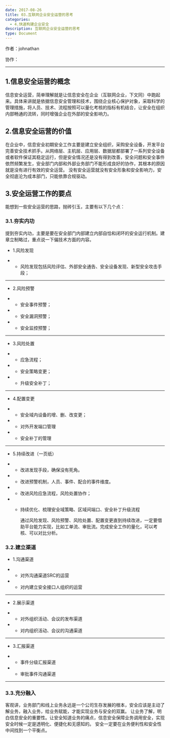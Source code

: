 ```yaml
---
date: 2017-08-26
title: 03.互联网企业安全运营的思考
categories:
  - 4.快速构建企业安全
description: 互联网企业安全运营的思考
type: Document
---
```


作者：johnathan

协作：

-----

## 1.信息安全运营的概念

信息安全运营，简单理解就是让信息安全在企业（互联网企业，下文同）中跑起来。具体来讲就是依据信息安全管理和技术，围绕企业核心保护对象，采取科学的管理措施，将人员、技术、流程按照可以量化考核的指标有机结合，让安全在组织内部畅通的流转，同时增强企业在外部的安全影响力。

## 2.信息安全运营的价值

在企业中，信息安全初期安全工作主要是建立安全组织，采购安全设备，开发平台完善安全技术抓手。从网络层、主机层、应用层、数据层都部署了一系列安全设备或者软件保证其稳定运行，但是安全情况还是没有得到改善，安全问题和安全事件依然频繁发生，安全部门内部和外部业务部门不能形成良好的协作，其根本的原因就是没有进行有效的安全运营。
没有安全运营就没有安全形象和安全影响力，安全彻底沦为成本部门，只能依靠合规驱动。

## 3.安全运营工作的要点

能想到一些安全运营的思路，抛砖引玉，主要有以下几个点：

### 3.1.夯实内功

提到夯实内功，主要是要在安全部门内部建立内部自恰和闭环的安全运行机制。建章立制略过，重点说一下偏技术方面的内容。

* 1.风险发现

* * 风险发现包括风险评估、外部安全通告、安全设备发现、新型安全攻击手段；

---

* 2.风险预警

* * 安全事件预警；
* * 安全漏洞预警；
* * 安全监控预警；

---

* 3.风险处置

* * 应急流程；
* * 安全策略变更；
* * 升级安全补丁；

---

* 4.配置变更

* * 安全域内设备的增、删、改变更；
* * 对外开发端口管理
* * 安全补丁的管理

---

* 5.持续改进（一页纸）

* * 改进发现手段，确保没有死角。
* * 改进预警机制，人员、事件、配合的事件维度。
* * 改进风险应急流程，风险处置协作；
* * 持续优化、梳理安全域策略、区域间端口、安全补丁升级流程

    通过风险发现、风险预警、风险处置、配置变更直到持续改进，一定要借助平台能力实现，比如工单流、审批流。完成安全工作的量化，可以考核、可以对比分析。

### 3.2.建立渠道

* 1.沟通渠道

* * 对外沟通渠道SRC的运营
* * 对内建立安全接口人组织的运营

---

* 2.展示渠道

* * 对外组织活动、会议的发布渠道
* * 对内组织活动、会议的沟通渠道

---

* 3.汇报渠道

* * 事件分级汇报渠道
* * 审批事件沟通渠道

---

### 3.3.充分融入

客观讲，业务部门和线上业务永远是一个公司生存发展的根本，安全应该是主动了解业务，融入业务，给业务赋能，才能实现业务与安全的双赢。
让业务了解，明白信息安全的重要性。让安全知道业务的痛点，信息安全保障业务调用安全，实现安全时候一定是透明化、便捷化和无感知的。
安全一定要在业务便利性和安全性中间找到一个平衡点。